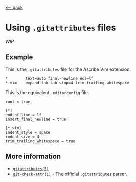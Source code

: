 <title>Using .gitattributes files</title>

[\<-- back](../)

# Using `.gitattributes` files

_WIP_

<!-- TODO: explain explicit set/unset, unspecified, explicit set to value, etc. -->

<!-- TODO: to learn about the available options please read the specification,
it however it recommended that you read this page first. -->

## Example

This is the `.gitattributes` file for the Ascribe Vim extension.

```
*        text=auto final-newline eol=lf
*.vim    expand-tab tab-stop=4 trim-trailing-whitespace
```

This is the equivalent `.editorconfig` file.

```
root = true

[*]
end_of_line = lf
insert_final_newline = true

[*.vim]
indent_style = space
indent_size = 4
trim_trailing_whitespace = true
```

## More information

- [`gitattributes(5)`](https://www.git-scm.com/docs/gitattributes)
- [`git-check-attr(1)`](https://www.git-scm.com/docs/git-check-attr) - The official `.gitattributes` parser.
